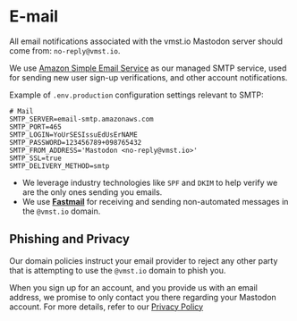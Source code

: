 # E-mail

All email notifications associated with the vmst.io Mastodon server should come from: `no-reply@vmst.io`.

We use [Amazon Simple Email Service](https://aws.amazon.com/ses/) as our managed SMTP service, used for sending new user sign-up verifications, and other account notifications.

Example of `.env.production` configuration settings relevant to SMTP:

```text
# Mail
SMTP_SERVER=email-smtp.amazonaws.com
SMTP_PORT=465
SMTP_LOGIN=YoUrSESIssuEdUsErNAME
SMTP_PASSWORD=123456789+098765432
SMTP_FROM_ADDRESS='Mastodon <no-reply@vmst.io>'
SMTP_SSL=true
SMTP_DELIVERY_METHOD=smtp
```

* We leverage industry technologies like `SPF` and `DKIM` to help verify we are the only ones sending you emails.
* We use **[Fastmail](https://fastmail.com)** for receiving and sending non-automated messages in the `@vmst.io` domain.

## Phishing and Privacy

Our domain policies instruct your email provider to reject any other party that is attempting to use the `@vmst.io` domain to phish you.

When you sign up for an account, and you provide us with an email address, we promise to only contact you there regarding your Mastodon account.
For more details, refer to our [Privacy Policy](https://vmst.io/privacy-policy)
